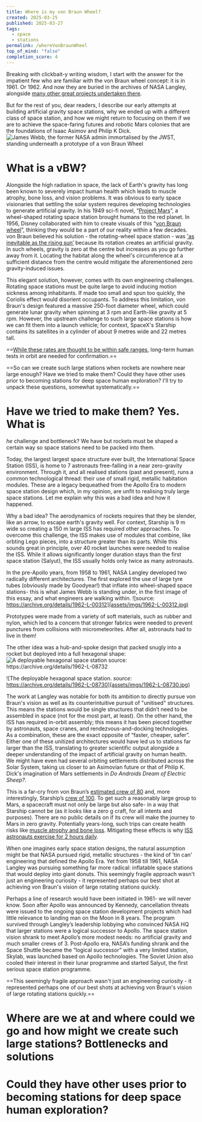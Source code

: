 ```yaml
---
title: Where is my von Braun Wheel?
created: 2025-03-25
published: 2025-03-27
tags:
  - space
  - stations
permalink: /whereVonBraunWheel
top_of_mind: "false"
completion_score: 4
---
```

Breaking with clickbait-y writing wisdom, I start with the answer for the impatient few who are familiar with the von Braun wheel concept: it is in 1961. Or 1962. And now they are buried in the archives of NASA Langley, alongside [many other great projects undertaken there](https://angadh.com/translation/hungarianarticleaboutnasa).

But for the rest of you, dear readers, I describe our early attempts at building artificial gravity space stations, why we ended up with a different class of space station, and how we might return to focusing on them if we are to achieve the space-faring futures and robotic Mars colonies that are the foundations of Isaac Asimov and Philip K Dick.
![James Webb, the former NASA admin immortalised by the JWST, standing underneath a prototype of a von Braun Wheel](assets/imgs/WebbGoodYear.jpg)

# What is a vBW?
Alongside the high radiation in space, the lack of Earth's gravity has long been known to severely impact human health which leads to muscle atrophy, bone loss, and vision problems. It was obvious to early space visionaries that settling the solar system requires developing technologies to generate artificial gravity. In his 1949 sci-fi novel, “[Project Mars](https://en.wikipedia.org/wiki/Project_Mars:_A_Technical_Tale)”, a wheel-shaped rotating space station brought humans to the red planet. In 1956, Disney collaborated with him to create visuals of this “[von Braun wheel](https://www.youtube.com/watch?v=5JJL8CUfF-o)”, thinking they would be a part of our reality within a few decades. von Braun believed his solution - the rotating-wheel space station - was ['as inevitable as the rising sun’](https://www.nasa.gov/humans-in-space/space-stations/) because its rotation creates an artificial gravity. In such wheels, gravity is zero at the centre but increases as you go further away from it. Locating the habitat along the wheel's circumference at a sufficient distance from the centre would mitigate the aforementioned zero gravity-induced issues.

This elegant solution, however, comes with its own engineering challenges. Rotating space stations must be quite large to avoid inducing motion sickness among inhabitants. If made too small and spun too quickly, the Coriolis effect would disorient occupants. To address this limitation, von Braun's design featured a massive 250-foot diameter wheel, which could generate lunar gravity when spinning at 3 rpm and Earth-like gravity at 5 rpm. However, the upstream challenge to such large space stations is how we can fit them into a launch vehicle; for context, SpaceX's Starship contains its satellites in a cylinder of about 9 metres wide and 22 metres tall.

==[While these rates are thought to be within safe ranges](https://nss.org/wp-content/uploads/2017/07/Space-Settlement-Population-Rotation-Tolerance-Globus.pdf), long-term human tests in orbit are needed for confirmation.==

==So can we create such large stations when rockets are nowhere near large enough? Have we tried to make them? Could they have other uses prior to becoming stations for deep space human exploration? I'll try to unpack these questions, somewhat systematically.==
# Have we tried to make them? Yes. What is 
*he* challenge and bottleneck? We have but rockets must be shaped a certain way so space stations need to be packed into them.

Today, the largest largest space structure ever built, the International Space Station (ISS), is home to 7 astronauts free-falling in a near zero-gravity environment. Through it, and all realised stations (past and present), runs a common technological thread: their use of small rigid, metallic habitation modules. These are a legacy bequeathed from the Apollo Era to modern space station design which, in my opinion, are unfit to realising truly large space stations. Let me explain why this was a bad idea and how it happened.

Why a bad idea? The aerodynamics of rockets requires that they be slender, like an arrow, to escape earth's gravity well. For context, Starship is 9 m wide so creating a 150 m large ISS has required other approaches. To overcome this challenge, the ISS makes use of modules that combine, like orbting Lego pieces, into a structure greater than its parts. While this sounds great in principle, over 40 rocket launches were needed to realise the ISS. While it allows significantly longer duration stays than the first space station (Salyut), the ISS usually holds only twice as many astronauts.

In the pre-Apollo years, from 1958 to 1961, NASA Langley developed two radically different architectures. The first explored the use of large tyre tubes (obviously made by Goodyear!) that inflate into wheel-shaped space stations- this is what James Webb is standing under, in the first image of this essay, and what engineers are walking within.
![source: https://archive.org/details/1962-L-00312](assets/imgs/1962-L-00312.jpg)

Prototypes were made from a variety of soft materials, such as rubber and nylon, which led to a concern that stronger fabrics were needed to prevent punctures from collisions with micrometeorites. After all, astronauts had to live in them!

The other idea was a  hub-and-spoke design that packed snugly into a rocket but deployed into a full hexagonal shape:
![A deployable hexagonal space station  _source_: https://archive.org/details/1962-L-08732 ](assets/imgs/1962-L-08732.jpg)

![The deployable hexagonal space station. _source_: https://archive.org/details/1962-L-08730](assets/imgs/1962-L-08730.jpg)

The work at Langley was notable for both its ambition to directly pursue von Braun's vision as well as its counterintuitive pursuit of "unitised" structures. This means the stations would be single structures that didn’t need to be assembled in space (not for the most part, at least). On the other hand, the ISS has required in-orbit assembly; this means it has been pieced together by astronauts, space cranes, and rendezvous-and-docking technologies. As a combination, these are the exact opposite of “faster, cheaper, safer”. Either one of these unitized architectures would have led us to stations far larger than the ISS, translating to greater scientific output alongside a deeper understanding of the impact of artificial gravity on human health. We might have even had several orbiting settlements distributed across the Solar System, taking us closer to an Asimovian future or that of Philip K. Dick's imagination of Mars settlements in _Do Androids Dream of Electric Sheep?_.

This is a far-cry from von Braun’s [estimated crew of 80](https://en.wikipedia.org/wiki/Rotating_wheel_space_station#:~:text=It%20was%20envisaged%20as%20having%20a%20crew%20of%C2%A080) and, more interestingly, Starship’s [crew of 100](https://www.spacex.com/media/starship_users_guide_v1.pdf). To get such a reasonably large group to Mars, a spacecraft must not only be large but also safe- in a way that Starship cannot be (as it looks like a zero g craft, for all intents and purposes). There are no public details on if its crew will make the journey to Mars in zero gravity. Potentially years-long, such trips can create health risks like [muscle atrophy and bone loss](https://www.nature.com/articles/s41526-021-00158-4). Mitigating these effects is why [ISS astronauts exercise for 2 hours daily](https://www.nasa.gov/wp-content/uploads/2015/05/167746main_fs_livingandworkinginspace508c.pdf).

When one imagines early space station designs, the natural assumption might be that NASA pursued rigid, metallic structures - the kind of 'tin can' engineering that defined the Apollo Era. Yet from 1958 till 1961, NASA Langley was pursuing something far more radical: inflatable space stations that would deploy into giant donuts. This seemingly fragile approach wasn't just an engineering curiosity - it represented perhaps our best shot at achieving von Braun's vision of large rotating stations quickly.

Perhaps a line of research would have been initiated in 1961- we will never know. Soon after Apollo was announced by Kennedy, cancellation threats were issued to the ongoing space station development projects which had little relevance to landing man on the Moon in 8 years. The program survived through Langley’s leadership lobbying who convinced NASA HQ that larger stations were a logical successor to Apollo. The space station vision shrank to meet Apollo’s more modest needs: no artificial gravity and much smaller crews of 3. Post-Apollo era, NASA’s funding shrank and the Space Shuttle became the “logical successor” with a very limited station, Skylab, was launched based on Apollo technologies. The Soviet Union also cooled their interest in their lunar programme and started Salyut, the first serious space station programme.


==This seemingly fragile approach wasn't just an engineering curiosity - it represented perhaps one of our best shots at achieving von Braun's vision of large rotating stations quickly.== 


# Where are we at  and where could we go and how might we create such large stations? Bottlenecks and solutions



# Could they have other uses prior to becoming stations for deep space human exploration?